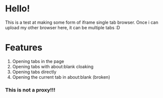 # Hello!
This is a test at making some form of iframe single tab browser.
Once i can upload my other browser here, it can be multiple tabs :D

# Features
1. Opening tabs in the page
2. Opening tabs with about:blank cloaking
3. Opening tabs directly
4. Opening the current tab in about:blank (broken)


### This is not a proxy!!!
